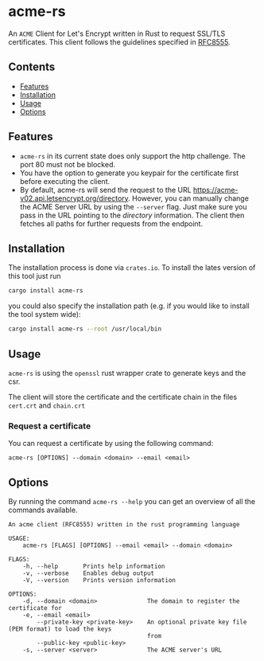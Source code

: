 # acme-rs
An `ACME` Client for Let's Encrypt written in Rust to request SSL/TLS certificates. This client follows the guidelines specified in [RFC8555](https://tools.ietf.org/html/rfc8555).

## Contents
 - [Features](#Features)
 - [Installation](#Installation)
 - [Usage](#Usage)
 - [Options](#Options)

## Features
- `acme-rs` in its current state does only support the http challenge. The port 80 must not be blocked. <br>
- You have the option to generate you keypair for the certificate first before executing the client. <br>
- By default, acme-rs will send the request to the URL https://acme-v02.api.letsencrypt.org/directory. However, you can manually change the ACME Server URL by using the `--server` flag. Just make sure you pass in the URL pointing to the _directory_ information. The client then fetches all paths for further requests from the endpoint.

## Installation

The installation process is done via `crates.io`. To install the lates version of this tool just run

```bash
cargo install acme-rs
```

you could also specify the installation path (e.g. if you would like to install the tool system wide):

```bash
cargo install acme-rs --root /usr/local/bin
```

## Usage
`acme-rs` is using the `openssl` rust wrapper crate to generate keys and the csr.

The client will store the certificate and the certificate chain in the files `cert.crt` and `chain.crt`

### Request a certificate
You can request a certificate by using the following command: <br>
```
acme-rs [OPTIONS] --domain <domain> --email <email>
```


## Options
By running the command `acme-rs --help` you can get an overview of all the commands available.

```
An acme client (RFC8555) written in the rust programming language

USAGE:
    acme-rs [FLAGS] [OPTIONS] --email <email> --domain <domain>

FLAGS:
    -h, --help       Prints help information
    -v, --verbose    Enables debug output
    -V, --version    Prints version information

OPTIONS:
    -d, --domain <domain>              The domain to register the certificate for
    -e, --email <email>
        --private-key <private-key>    An optional private key file (PEM format) to load the keys
                                       from
        --public-key <public-key>
    -s, --server <server>              The ACME server's URL
```

